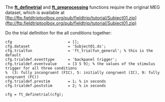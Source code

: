The **[ft_definetrial](/reference/ft_definetrial)** and **[ft_preprocessing](/reference/ft_preprocessing)** functions require the original MEG dataset, which is available at [ftp://ftp.fieldtriptoolbox.org/pub/fieldtrip/tutorial/Subject01.zip](ftp://ftp.fieldtriptoolbox.org/pub/fieldtrip/tutorial/Subject01.zip)

Do the trial definition for the all conditions together:

    cfg                         = [];
    cfg.dataset                 = 'Subject01.ds';
    cfg.trialfun                = 'ft_trialfun_general'; % this is the default
    cfg.trialdef.eventtype      = 'backpanel trigger';
    cfg.trialdef.eventvalue     = [3 5 9]; % the values of the stimulus trigger for all three conditions
    %  (3: fully incongruent (FIC), 5: initially congruent (IC), 9: fully congruent (FC))
    cfg.trialdef.prestim        = 1; % in seconds
    cfg.trialdef.poststim       = 2; % in seconds

    cfg = ft_definetrial(cfg);
